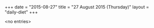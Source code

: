 +++
date = "2015-08-27"
title = "27 August 2015 (Thursday)"
layout = "daily-diet"
+++

\<no entries\>